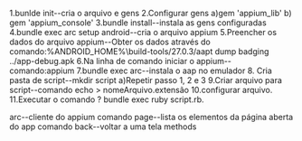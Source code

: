 1.bunlde init--cria o arquivo e gens
2.Configurar gens
  a)gem 'appium_lib'
  b)
gem 'appium_console'
3.bundle install--instala as gens configuradas
4.bundle exec arc setup android--cria o arquivo appium
5.Preencher os dados do arquivo appium--Obter os dados através do comando:%ANDROID_HOME%\build-tools/27.0.3/aapt dump badging ../app-debug.apk
6.Na linha de comando iniciar o appium--comando:appium
7.bundle exec arc--instala o aap no emulador
8. Cria pasta de script--mkdir script
   a)Repetir passo 1, 2 e 3
9.Criar arquivo para script--comando  echo > nomeArquivo.extensão
10.configurar arquivo.
11.Executar o comando ? bundle exec ruby script.rb.





arc--cliente do appium
comando page--lista os elementos da página aberta do app
comando back--voltar a uma tela
methods
